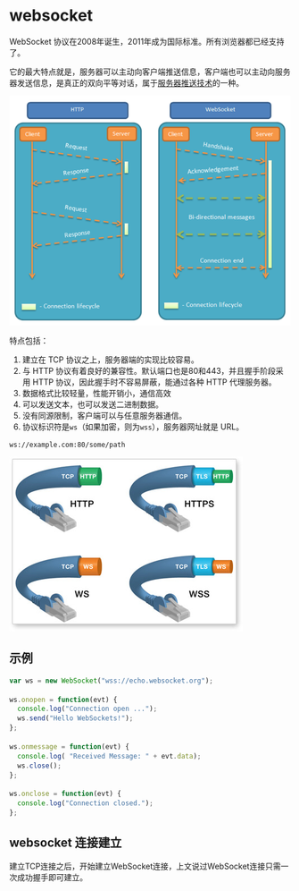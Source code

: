# websocket

WebSocket 协议在2008年诞生，2011年成为国际标准。所有浏览器都已经支持了。

它的最大特点就是，服务器可以主动向客户端推送信息，客户端也可以主动向服务器发送信息，是真正的双向平等对话，属于[服务器推送技术](https://en.wikipedia.org/wiki/Push\_technology)的一种。

![](<../../.gitbook/assets/image (166).png>)

特点包括：

1. 建立在 TCP 协议之上，服务器端的实现比较容易。
2. 与 HTTP 协议有着良好的兼容性。默认端口也是80和443，并且握手阶段采用 HTTP 协议，因此握手时不容易屏蔽，能通过各种 HTTP 代理服务器。
3. 数据格式比较轻量，性能开销小，通信高效
4. 可以发送文本，也可以发送二进制数据。
5. 没有同源限制，客户端可以与任意服务器通信。
6. 协议标识符是`ws`（如果加密，则为`wss`），服务器网址就是 URL。

```
ws://example.com:80/some/path
```

![](<../../.gitbook/assets/image (167).png>)

## 示例

```javascript
var ws = new WebSocket("wss://echo.websocket.org");

ws.onopen = function(evt) { 
  console.log("Connection open ..."); 
  ws.send("Hello WebSockets!");
};

ws.onmessage = function(evt) {
  console.log( "Received Message: " + evt.data);
  ws.close();
};

ws.onclose = function(evt) {
  console.log("Connection closed.");
};      
```

## websocket 连接建立

建立TCP连接之后，开始建立WebSocket连接，上文说过WebSocket连接只需一次成功握手即可建立。

